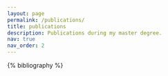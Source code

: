 ```yaml
---
layout: page
permalink: /publications/
title: publications
description: Publications during my master degree.
nav: true
nav_order: 2
---
```


<!-- _pages/publications.md -->
<div class="publications">

{% bibliography %}

</div>
